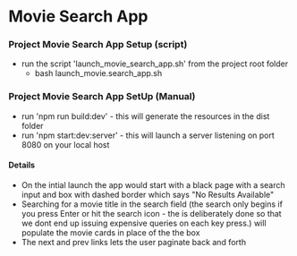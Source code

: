 # Movie Search App
  
### Project Movie Search App Setup (script)
  * run the script 'launch_movie_search_app.sh' from the project root folder
    * bash launch_movie.search_app.sh

### Project Movie Search App SetUp (Manual)
  * run 'npm run build:dev' - this will generate the resources in the dist folder
  * run 'npm start:dev:server' - this will launch a server listening on port 8080 on your local host


#### Details
  * On the intial launch the app would start with a black page with a search input and box with dashed border which says "No Results Available"
  * Searching for a movie title in the search field (the search only begins if you press Enter or hit the search icon - the is deliberately done so that we dont end up issuing expensive queries on each key press.) will populate the movie cards in place of the the box
  * The next and prev links lets the user paginate back and forth

 
  